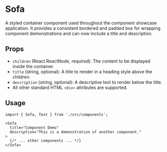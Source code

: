 # Sofa

A styled container component used throughout the component showcase application. It provides a consistent bordered and padded box for wrapping component demonstrations and can now include a title and description.

## Props

*   `children` (React.ReactNode, required): The content to be displayed inside the container.
*   `title` (string, optional): A title to render in a heading style above the children.
*   `description` (string, optional): A descriptive text to render below the title.
*   All other standard HTML `<div>` attributes are supported.

## Usage

```tsx
import { Sofa, Text } from './src/components';

<Sofa
  title="Component Demo"
  description="This is a demonstration of another component."
>
  {/* ... other components ... */}
</Sofa>
```